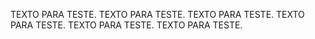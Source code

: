 TEXTO PARA TESTE.
TEXTO PARA TESTE.
TEXTO PARA TESTE.
TEXTO PARA TESTE.
TEXTO PARA TESTE.
TEXTO PARA TESTE.
